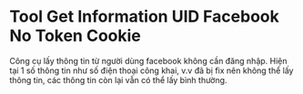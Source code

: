 # Tool Get Information UID Facebook No Token Cookie
Công cụ lấy thông tin từ người dùng facebook không cần đăng nhập. Hiện tại 1 số thông tin như số điện thoại công khai, v.v đã bị fix nên không thể lấy thông tin, các thông tin còn lại vẫn có thể lấy bình thường.
